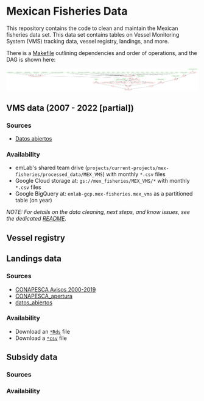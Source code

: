 # Mexican Fisheries Data

This repository contains the code to clean and maintain the Mexican fisheries data set. This data set contains tables on Vessel Monitoring System (VMS) tracking data, vessel registry, landings, and more.

There is a [Makefile](Makefile) outlining dependencies and order of operations, and the DAG is shown here:

![](makefile-dag.png)

## VMS data (2007 - 2022 [partial])

### Sources

- [Datos abiertos](https://datos.gob.mx/busca/dataset/localizacion-y-monitoreo-satelital-de-embarcaciones-pesqueras)

### Availability

- emLab's shared team drive (`projects/current-projects/mex-fisheries/processed_data/MEX_VMS`) with monthly `*.csv` files
- Google Cloud storage at: `gs://mex_fisheries/MEX_VMS/*` with monthly `*.csv` files
- Google BigQuery at: `emlab-gcp.mex-fisheries.mex_vms` as a partitioned table (on year)

_NOTE: For details on the data cleaning, next steps, and know issues, see the dedicated [README](/scripts/vms)._

## Vessel registry

## Landings data

### Sources

- [CONAPESCA Avisos 2000-2019]()
- [CONAPESCA_apertura](https://conapesca.gob.mx/wb/cona/avisos_arribo_cosecha_produccion)
- [datos_abiertos](https://datos.gob.mx/busca/dataset/produccion-pesquera)

### Availability

- Download an [`*Rds`]() file
- Download a [`*csv`]() file

## Subsidy data

### Sources

### Availability